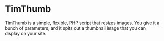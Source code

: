 # TimThumb
TimThumb is a simple, flexible, PHP script that resizes images. You give it a bunch of parameters, and it spits out a thumbnail image that you can display on your site.
